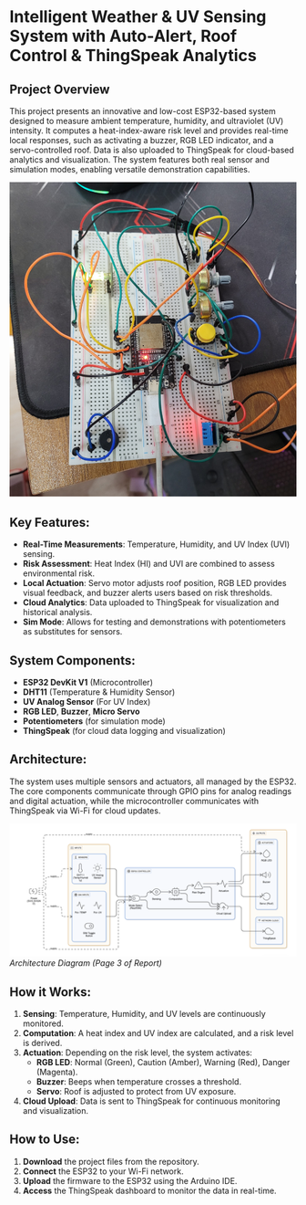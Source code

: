 # Intelligent Weather & UV Sensing System with Auto-Alert, Roof Control & ThingSpeak Analytics

## Project Overview
This project presents an innovative and low-cost ESP32-based system designed to measure ambient temperature, humidity, and ultraviolet (UV) intensity. It computes a heat-index-aware risk level and provides real-time local responses, such as activating a buzzer, RGB LED indicator, and a servo-controlled roof. Data is also uploaded to ThingSpeak for cloud-based analytics and visualization. The system features both real sensor and simulation modes, enabling versatile demonstration capabilities.

![Project](./images/project.jpg)  

## Key Features:
- **Real-Time Measurements**: Temperature, Humidity, and UV Index (UVI) sensing.
- **Risk Assessment**: Heat Index (HI) and UVI are combined to assess environmental risk.
- **Local Actuation**: Servo motor adjusts roof position, RGB LED provides visual feedback, and buzzer alerts users based on risk thresholds.
- **Cloud Analytics**: Data uploaded to ThingSpeak for visualization and historical analysis.
- **Sim Mode**: Allows for testing and demonstrations with potentiometers as substitutes for sensors.

## System Components:
- **ESP32 DevKit V1** (Microcontroller)
- **DHT11** (Temperature & Humidity Sensor)
- **UV Analog Sensor** (For UV Index)
- **RGB LED**, **Buzzer**, **Micro Servo**
- **Potentiometers** (for simulation mode)
- **ThingSpeak** (for cloud data logging and visualization)

## Architecture:
The system uses multiple sensors and actuators, all managed by the ESP32. The core components communicate through GPIO pins for analog readings and digital actuation, while the microcontroller communicates with ThingSpeak via Wi-Fi for cloud updates.

![Project Architecture](./images/architecture.png)  
*Architecture Diagram (Page 3 of Report)*

## How it Works:
1. **Sensing**: Temperature, Humidity, and UV levels are continuously monitored.
2. **Computation**: A heat index and UV index are calculated, and a risk level is derived.
3. **Actuation**: Depending on the risk level, the system activates:
   - **RGB LED**: Normal (Green), Caution (Amber), Warning (Red), Danger (Magenta).
   - **Buzzer**: Beeps when temperature crosses a threshold.
   - **Servo**: Roof is adjusted to protect from UV exposure.
4. **Cloud Upload**: Data is sent to ThingSpeak for continuous monitoring and visualization.

## How to Use:
1. **Download** the project files from the repository.
2. **Connect** the ESP32 to your Wi-Fi network.
3. **Upload** the firmware to the ESP32 using the Arduino IDE.
4. **Access** the ThingSpeak dashboard to monitor the data in real-time.


